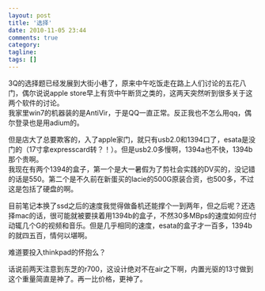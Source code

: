 ```yaml
---
layout: post
title: '选择'
date: 2010-11-05 23:44
comments: true
category: 
tagline: 
tags: []
---
```

    

3Q的选择题已经发展到大街小巷了，原来中午吃饭走在路上人们讨论的五花八门，偶尔说说apple store早上有货中午断货之类的，这两天突然听到很多关于这两个软件的讨论。  
我家里win7的机器装的是AntiVir，于是QQ一直正常。反正我也不怎么用qq，偶尔登录也是用adium的。

但是店大了总要欺客的，入了apple家门，就只有usb2.0和1394口了，esata是没门的（17寸拿expresscard转？！）。但是usb2.0多慢啊，1394a也不快，1394b那个贵啊。  
我现在有两个1394的盒子，第一个是大一暑假为了剪社会实践的DV买的，没记错的话是550。第二个是不久前在新蛋买的lacie的500G原装合资，也500多，不过这是包括了硬盘的啊。

目前笔记本换了ssd之后的速度我觉得做备机还能撑个一到两年，但之后呢？还选择mac的话，很可能就被要挟着用1394b的盒子，不然30多MBps的速度如何应付动辄几个G的视频和音乐。但是几乎相同的速度，esata的盒子才一百多，1394b的就四五百，情何以堪啊。

难道要投入thinkpad的怀抱么？

话说前两天注意到东芝的r700，这设计绝对不在air之下啊，内置光驱的13寸做到这个重量简直是神了。再一比价格，更神了。
